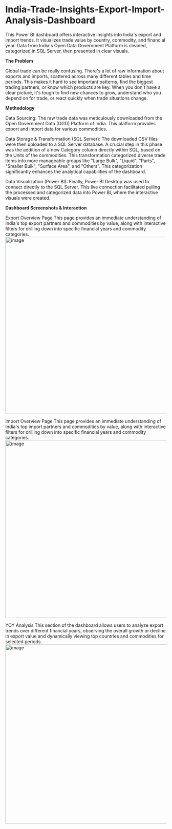 # India-Trade-Insights-Export-Import-Analysis-Dashboard


This Power BI dashboard offers interactive insights into India's export and import trends. It visualizes trade value by country, commodity, and financial year. Data from India's Open Data Government Platform is cleaned, categorized in SQL Server, then presented in clear visuals.

**The Problem**


Global trade can be really confusing. There's a lot of raw information about exports and imports, scattered across many different tables and time periods. This makes it hard to see important patterns, find the biggest trading partners, or know which products are key. When you don't have a clear picture, it's tough to find new chances to grow, understand who you depend on for trade, or react quickly when trade situations change.

**Methodology**


Data Sourcing: The raw trade data was meticulously downloaded from the Open Government Data (OGD) Platform of India. This platform provides export and import data for various commodities.

Data Storage & Transformation (SQL Server): The downloaded CSV files were then uploaded to a SQL Server database. A crucial step in this phase was the addition of a new Category column directly within SQL, based on the Units of the commodities. This transformation categorized diverse trade items into more manageable groups like "Large Bulk", "Liquid", "Parts", "Smaller Bulk", "Surface Area", and "Others". This categorization significantly enhances the analytical capabilities of the dashboard.

Data Visualization (Power BI): Finally, Power BI Desktop was used to connect directly to the SQL Server. This live connection facilitated pulling the processed and categorized data into Power BI, where the interactive visuals were created.

**Dashboard Screenshots & Interaction**

Export Overview Page
This page provides an immediate understanding of India's top export partners and commodities by value, along with interactive filters for drilling down into specific financial years and commodity categories. 
<img width="968" height="552" alt="image" src="https://github.com/user-attachments/assets/37405f56-d28c-438c-8e58-6250949026f2" />


Import Overview Page
This page provides an immediate understanding of India's top import partners and commodities by value, along with interactive filters for drilling down into specific financial years and commodity categories. 
<img width="964" height="554" alt="image" src="https://github.com/user-attachments/assets/4240bc76-5971-44eb-9a54-b2d4706d7481" />


YOY Analysis
This section of the dashboard allows users to analyze export trends over different financial years, observing the overall growth or decline in export value and dynamically viewing top countries and commodities for selected periods. 
<img width="956" height="559" alt="image" src="https://github.com/user-attachments/assets/0406be5c-195a-44dc-984d-d6a48352d9c4" />



